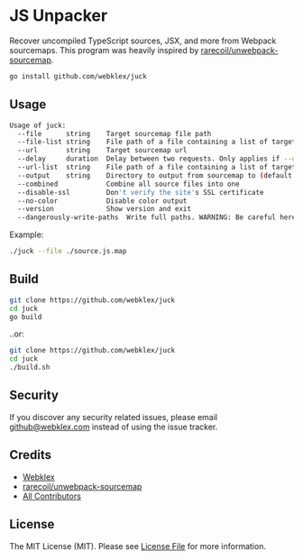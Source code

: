 # JS Unpacker
Recover uncompiled TypeScript sources, JSX, and more from Webpack sourcemaps. This program was heavily inspired by 
[rarecoil/unwebpack-sourcemap](https://github.com/rarecoil/unwebpack-sourcemap).

```bash
go install github.com/webklex/juck
```

## Usage
```bash
Usage of juck:
  --file      string    Target sourcemap file path
  --file-list string    File path of a file containing a list of target source map file paths
  --url       string    Target sourcemap url
  --delay     duration  Delay between two requests. Only applies if --url-list is used
  --url-list  string    File path of a file containing a list of target source map urls
  --output    string    Directory to output from sourcemap to (default "./output")
  --combined            Combine all source files into one
  --disable-ssl         Don't verify the site's SSL certificate
  --no-color            Disable color output
  --version             Show version and exit
  --dangerously-write-paths  Write full paths. WARNING: Be careful here, you are pulling directories from an untrusted source
```

Example:
```bash
./juck --file ./source.js.map
```

## Build
```bash
git clone https://github.com/webklex/juck
cd juck
go build
```
..or:
```bash
git clone https://github.com/webklex/juck
cd juck
./build.sh
```

## Security
If you discover any security related issues, please email github@webklex.com instead of using the issue tracker.

## Credits
- [Webklex][link-author]
- [rarecoil/unwebpack-sourcemap](https://github.com/rarecoil/unwebpack-sourcemap)
- [All Contributors][link-contributors]

## License
The MIT License (MIT). Please see [License File](LICENSE.md) for more information.

[link-author]: https://github.com/webklex
[link-contributors]: https://github.com/webklex/juck/graphs/contributors